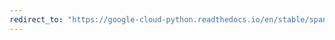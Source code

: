 ```yaml
---
redirect_to: "https://google-cloud-python.readthedocs.io/en/stable/spanner/session-api.html"
---
```


